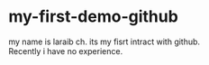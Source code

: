 # my-first-demo-github
my name is laraib ch. its my fisrt intract with github.
<br>
Recently i have no experience.
